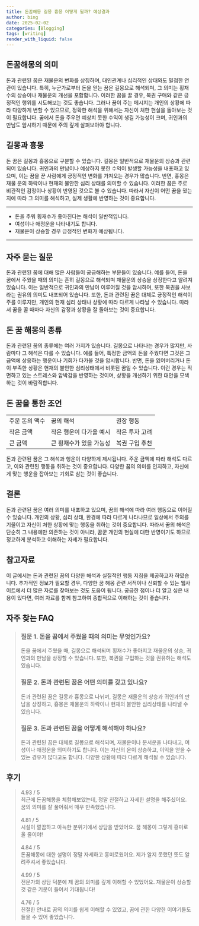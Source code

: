 ```yaml
---
title: 돈꿈해몽 길몽 흉몽 어떻게 될까? 예상결과
author: bing
date: 2025-02-02
categories: [Blogging]
tags: [writing]
render_with_liquid: false
---
```



<h2 id='돈꿈해몽의의미'>돈꿈해몽의 의미</h2>

<p>돈과 관련된 꿈은 재물운의 변화를 상징하며, 대인관계나 심리적인 상태와도 밀접한 연관이 있습니다. 특히, 누군가로부터 돈을 얻는 꿈은 길몽으로 해석되며, 그 의미는 횡재수의 상승이나 재물운의 개선을 포함합니다. 이러한 꿈을 꿀 경우, 복권 구매와 같은 긍정적인 행위를 시도해보는 것도 좋습니다. 그러나 꿈이 주는 메시지는 개인의 상황에 따라 다양하게 변할 수 있으므로, 정확한 해석을 위해서는 자신이 처한 현실을 돌아보는 것이 필요합니다. 꿈에서 돈을 주우면 예상치 못한 수익이 생길 가능성이 크며, 귀인과의 만남도 암시하기 때문에 주의 깊게 살펴보아야 합니다.</p>

<h2 id='길몽과흉몽'>길몽과 흉몽</h2>

<p>돈 꿈은 길몽과 흉몽으로 구분할 수 있습니다. 길몽은 일반적으로 재물운의 상승과 관련되어 있습니다. 귀인과의 만남이나 예상하지 못한 수익이 발생할 가능성을 내포하고 있으며, 이는 꿈을 꾼 사람에게 긍정적인 변화를 가져오는 경우가 많습니다. 반면, 흉몽은 재물 운의 하락이나 현재의 불안한 심리 상태를 의미할 수 있습니다. 이러한 꿈은 주로 비관적인 감정이나 상황이 반영된 것으로 볼 수 있습니다. 따라서 자신이 어떤 꿈을 꿨는지에 따라 그 의미를 해석하고, 실제 생활에 반영하는 것이 중요합니다.</p>

<hr />

<ul>
    <li>돈을 주워 횡재수가 좋아진다는 해석이 일반적입니다.</li>
    <li>여성이나 애정운을 나타내기도 합니다.</li>
    <li>재물운이 상승할 경우 긍정적인 변화가 예상됩니다.</li>
</ul>

<hr />

<h2 id='자주묻는질문'>자주 묻는 질문</h2>

<p>돈과 관련된 꿈에 대해 많은 사람들이 궁금해하는 부분들이 있습니다. 예를 들어, 돈을 꿈에서 주웠을 때의 의미는 흔히 길몽으로 해석되며 재물운의 상승을 상징한다고 알려져 있습니다. 이는 일반적으로 귀인과의 만남이 이루어질 것을 암시하며, 또한 복권을 사보라는 권유의 의미도 내포되어 있습니다. 또한, 돈과 관련된 꿈은 대체로 긍정적인 해석이 주를 이루지만, 개인의 현재 심리 상태나 상황에 따라 다르게 나타날 수 있습니다. 따라서 꿈을 꿀 때마다 자신의 감정과 상황을 잘 돌아보는 것이 중요합니다.</p>

<h2 id='돈꿈해몽상세'>돈 꿈 해몽의 종류</h2>

<p>돈과 관련된 꿈의 종류에는 여러 가지가 있습니다. 길몽으로 나타나는 경우가 많지만, 사람마다 그 해석은 다를 수 있습니다. 예를 들어, 특정한 금액의 돈을 주웠다면 그것은 그 금액에 상응하는 행운이나 기회가 다가올 것을 암시합니다. 반면, 돈을 잃어버리거나 돈이 부족한 상황은 현재의 불안한 심리상태에서 비롯된 꿈일 수 있습니다. 이런 경우는 직면하고 있는 스트레스와 압박감을 반영하는 것이며, 상황을 개선하기 위한 대안을 모색하는 것이 바람직합니다.</p>

<h2 id='돈꿈을통한조언'>돈 꿈을 통한 조언</h2>

<table>
    <tr>
        <td>주운 돈의 액수</td>
        <td>꿈의 해석</td>
        <td>권장 행동</td>
    </tr>
    <tr>
        <td>작은 금액</td>
        <td>작은 행운이 다가올 예시</td>
        <td>작은 투자 고려</td>
    </tr>
    <tr>
        <td>큰 금액</td>
        <td>큰 횡재수가 있을 가능성</td>
        <td>복권 구입 추천</td>
    </tr>
</table>

<p>돈과 관련된 꿈은 그 해석과 행운이 다양하게 제시됩니다. 주운 금액에 따라 해석도 다르고, 이와 관련된 행동을 취하는 것이 중요합니다. 다양한 꿈의 의미를 인지하고, 자신에게 맞는 행운을 잡아보는 기회로 삼는 것이 좋습니다.</p>

<h2 id='결론'>결론</h2>

<p>돈과 관련된 꿈은 여러 의미를 내포하고 있으며, 꿈의 해석에 따라 여러 행동으로 이어질 수 있습니다. 개인의 상황, 심리 상태, 환경에 따라 다르게 나타나므로 일상에서 주의를 기울이고 자신이 처한 상황에 맞는 행동을 취하는 것이 중요합니다. 따라서 꿈의 해석은 단순히 그 내용에만 의존하는 것이 아니라, 꿈꾼 개인의 현실에 대한 반영이기도 하므로 정교하게 분석하고 이해하는 자세가 필요합니다.</p>

<h2 id='참고자료'>참고자료</h2>

<p>이 글에서는 돈과 관련된 꿈의 다양한 해석과 실질적인 행동 지침을 제공하고자 하였습니다. 추가적인 정보가 필요할 경우, 다양한 꿈 해몽 관련 서적이나 신뢰할 수 있는 웹사이트에서 더 많은 자료를 찾아보는 것도 도움이 됩니다. 궁금한 점이나 더 알고 싶은 내용이 있다면, 여러 자료를 함께 참고하여 종합적으로 이해하는 것이 좋습니다.</p>


<h2 id='자주_찾는_FAQ'>자주 찾는 FAQ</h2>
<div itemscope="" itemtype="https://schema.org/FAQPage"> 
<blockquote> 
<div itemscope="" itemprop="mainEntity" itemtype="https://schema.org/Question"> 
<h3 itemprop="name">질문 1. 돈을 꿈에서 주웠을 때의 의미는 무엇인가요?</h3> 
<div itemscope="" itemprop="acceptedAnswer" itemtype="https://schema.org/Answer"> 
<span itemprop="text"> 
<p>돈을 꿈에서 주웠을 때, 길몽으로 해석되며 횡재수가 좋아지고 재물운의 상승, 귀인과의 만남을 상징할 수 있습니다. 또한, 복권을 구입하는 것을 권유하는 해석도 있습니다.</p> 
</span> 
</div> 
</div> 
<div itemscope="" itemprop="mainEntity" itemtype="https://schema.org/Question"> 
<h3 itemprop="name">질문 2. 돈과 관련된 꿈은 어떤 의미를 갖고 있나요?</h3> 
<div itemscope="" itemprop="acceptedAnswer" itemtype="https://schema.org/Answer"> 
<span itemprop="text"> 
<p>돈과 관련된 꿈은 길몽과 흉몽으로 나뉘며, 길몽은 재물운의 상승과 귀인과의 만남을 상징하고, 흉몽은 재물운의 하락이나 현재의 불안한 심리상태를 나타낼 수 있습니다.</p> 
</span> 
</div> 
</div> 
<div itemscope="" itemprop="mainEntity" itemtype="https://schema.org/Question"> 
<h3 itemprop="name">질문 3. 돈과 관련된 꿈을 어떻게 해석해야 하나요?</h3> 
<div itemscope="" itemprop="acceptedAnswer" itemtype="https://schema.org/Answer"> 
<span itemprop="text"> 
<p>돈과 관련된 꿈은 대체로 길몽으로 해석되며, 재물운이나 문서운을 나타내고, 여성이나 애정운을 의미하기도 합니다. 이는 자신의 운이 상승하고, 이익을 얻을 수 있는 경우가 많다고도 합니다. 다양한 상황에 따라 다르게 해석될 수 있습니다.</p> 
</span> 
</div> 
</div> 
</blockquote> 
</div>
<h2 id='후기'>후기</h2>
<div itemscope itemtype="https://schema.org/Product">
  <blockquote>
  <div itemprop="review" itemscope itemtype="https://schema.org/Review">
      <div itemprop="reviewRating" itemscope itemtype="https://schema.org/Rating"> <span itemprop="ratingValue">4.93</span> / <span itemprop="bestRating">5</span> </div>
      <span itemprop="reviewBody">최근에 돈꿈해몽을 체험해보았는데, 정말 친절하고 자세한 설명을 해주셨어요. 꿈의 의미를 잘 풀어줘서 매우 만족했습니다.</span>
  </div>
  <br>
  <div itemprop="review" itemscope itemtype="https://schema.org/Review">
      <div itemprop="reviewRating" itemscope itemtype="https://schema.org/Rating"> <span itemprop="ratingValue">4.81</span> / <span itemprop="bestRating">5</span> </div>
      <span itemprop="reviewBody">시설이 깔끔하고 아늑한 분위기에서 상담을 받았어요. 꿈 해몽이 그렇게 흥미로울 줄이야!</span>
  </div>
  <br>
  <div itemprop="review" itemscope itemtype="https://schema.org/Review">
      <div itemprop="reviewRating" itemscope itemtype="https://schema.org/Rating"> <span itemprop="ratingValue">4.84</span> / <span itemprop="bestRating">5</span> </div>
      <span itemprop="reviewBody">돈꿈해몽에 대한 설명이 정말 자세하고 흥미로웠어요. 제가 알지 못했던 뜻도 알려주셔서 좋았습니다.</span>
  </div>
  <br>
  <div itemprop="review" itemscope itemtype="https://schema.org/Review">
      <div itemprop="reviewRating" itemscope itemtype="https://schema.org/Rating"> <span itemprop="ratingValue">4.99</span> / <span itemprop="bestRating">5</span> </div>
      <span itemprop="reviewBody">전문가의 상담 덕분에 제 꿈의 의미를 깊게 이해할 수 있었어요. 재물운이 상승할 것 같은 기분이 들어서 기대됩니다!</span>
  </div>
  <br>
  <div itemprop="review" itemscope itemtype="https://schema.org/Review">
      <div itemprop="reviewRating" itemscope itemtype="https://schema.org/Rating"> <span itemprop="ratingValue">4.76</span> / <span itemprop="bestRating">5</span> </div>
      <span itemprop="reviewBody">친절한 안내로 꿈의 의미를 쉽게 이해할 수 있었고, 꿈에 관한 다양한 이야기들도 들을 수 있어 좋았습니다.</span>
  </div>
  </blockquote>
</div>
